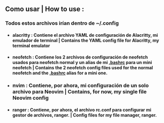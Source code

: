 ## Como usar | How to use :
### Todos estos archivos irían dentro de ~/.config

- #### alacritty : Contiene el archivo YAML de configuración de Alacritty, mi emulador de terminal | Contains the YAML config file for Alacritty, my terminal emulator
- #### neofetch : Contiene los 2 archivos de configuración de neofetch usados para neofetch normal y un alias de mi [.bashrc](https://github.com/mrs4ndman/setup/blob/master/.bashrc) para un mini neofetch | Contains the 2 neofetch config files used for the normal neofetch and the [.bashrc](https://github.com/mrs4ndman/setup/blob/master/.bashrc) alias for a mini one.
- ### nvim : Contiene, por ahora, mi configuración de un solo archivo para Neovim | Contains, for now, my single file Neovim config
- #### ranger : Contiene, por ahora, el archivo rc.conf para configurar mi gestor de archivos, ranger. | Config files for my file manager, ranger.

